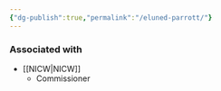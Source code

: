 ```yaml
---
{"dg-publish":true,"permalink":"/eluned-parrott/"}
---
```


### Associated with
- [[NICW\|NICW]]
	- Commissioner